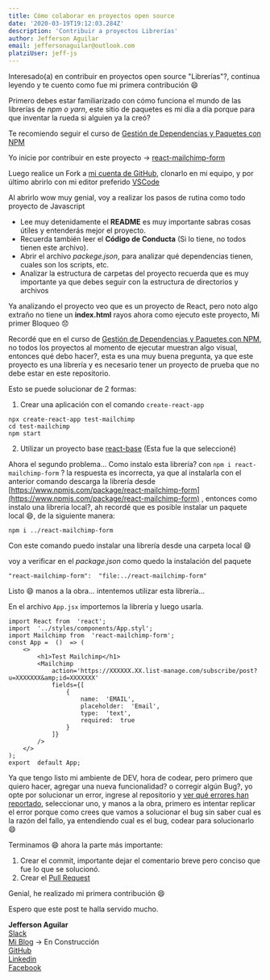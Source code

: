 ```yaml
---
title: Cómo colaborar en proyectos open source
date: '2020-03-19T19:12:03.284Z'
description: 'Contribuir a proyectos Librerías'
author: Jefferson Aguilar
email: jeffersonaguilar@outlook.com
platziUser: jeff-js
---
```



Interesado(a) en contribuir en proyectos open source "Librerías"?, continua leyendo y te cuento como fue mi primera contribución 😄

Primero debes estar familiarizado con cómo funciona el mundo de las librerías de *npm o yarn*, este sitio de paquetes es mi día a día porque para que inventar la rueda si alguien ya la creó?

Te recomiendo seguir el curso de [Gestión de Dependencias y Paquetes con NPM](https://platzi.com/npm/)

Yo inicie por contribuir en este proyecto -> [react-mailchimp-form](https://github.com/gndx/react-mailchimp-form/)

Luego realice un Fork a [mi cuenta de GitHub](https://github.com/jeff-js), clonarlo en mi equipo, y por último abrirlo con mi editor preferido [VSCode](https://code.visualstudio.com/)

Al abrirlo wow muy genial, voy a realizar los pasos de rutina como todo proyecto de Javascript

 - Lee muy detenidamente el **README** es muy importante sabras cosas útiles y entenderás mejor el proyecto.
 - Recuerda también leer el **Código de Conducta** (Si lo tiene, no todos tienen este archivo).
 - Abrir el archivo *packege.json*, para analizar qué dependencias tienen, cuales son los scripts, etc.
 - Analizar la estructura de carpetas del proyecto recuerda que es muy importante ya que debes seguir con la estructura de directorios y archivos

Ya analizando el proyecto veo que es un proyecto de React, pero noto algo extraño no tiene un **index.html** rayos ahora como ejecuto este proyecto, Mi primer Bloqueo 😞

Recordé que en el curso de [Gestión de Dependencias y Paquetes con NPM](https://platzi.com/npm/), no todos los proyectos al momento de ejecutar muestran algo visual, entonces qué debo hacer?, esta es una muy buena pregunta, ya que este proyecto es una librería y es necesario tener un proyecto de prueba que no debe estar en este repositorio.

Esto se puede solucionar de 2 formas:

 1. Crear una aplicación con el comando `create-react-app`

~~~
npx create-react-app test-mailchimp
cd test-mailchimp
npm start
~~~

2. Utilizar un proyecto base [react-base](https://github.com/gndx/react-base) (Esta fue la que seleccioné)

Ahora el segundo problema... Como instalo esta librería? con `npm i react-mailchimp-form` ? la respuesta es incorrecta, ya que al instalarla con el anterior comando descarga la librería desde [https://www.npmjs.com/package/react-mailchimp-form](https://www.npmjs.com/package/react-mailchimp-form) , entonces como instalo una libreria local?, ah recordé que es posible instalar un paquete local 😄, de la siguiente manera:
~~~
npm i ../react-mailchimp-form
~~~
Con este comando puedo instalar una librería desde una carpeta local 😄

voy a verificar en el *package.json* como quedo la instalación del paquete

~~~
"react-mailchimp-form":  "file:../react-mailchimp-form"
~~~

Listo 😄 manos a la obra... intentemos utilizar esta librería...

En el archivo `App.jsx` importemos la librería y luego usarla.
~~~
import React from  'react';
import  '../styles/components/App.styl';
import Mailchimp from  'react-mailchimp-form';
const App =  ()  => (
	<>
		<h1>Test Mailchimp</h1>
		<Mailchimp
			action='https://XXXXXX.XX.list-manage.com/subscribe/post?u=XXXXXXX&amp;id=XXXXXXX'
			fields={[
				{
					name:  'EMAIL',
					placeholder:  'Email',
					type:  'text',
					required:  true
				}
			]}
		/>
	</>
);
export  default App;
~~~

Ya que tengo listo mi ambiente de DEV, hora de codear, pero primero que quiero hacer, agregar una nueva funcionalidad? o corregir algún Bug?, yo opte por solucionar un error, ingrese al repositorio y  [ver qué errores han reportado](https://github.com/gndx/react-mailchimp-form/issues), seleccionar uno, y manos a la obra, primero es intentar replicar el error porque como crees que vamos a solucionar el bug sin saber cual es la razón del fallo, ya entendiendo cual es el bug, codear para solucionarlo 😄

Terminamos 😄 ahora la parte más importante:

 1. Crear el commit, importante dejar el comentario breve pero conciso que fue lo que se solucionó.
 2. Crear el  [Pull Request](https://github.com/gndx/react-mailchimp-form/pull/23)

Genial, he realizado mi primera contribución 😄

Espero que este post te halla servido mucho.



**Jefferson Aguilar**  
[Slack](https://platzimaster.slack.com/archives/DSYH3AJMU)  
[Mi Blog](https://jeff-js.dev/) -> En Construcción  
[GitHub](https://github.com/jeff-js)  
[Linkedin](https://www.linkedin.com/in/jeffersonaguilar/)  
[Facebook](https://www.facebook.com/jeferson.ag)